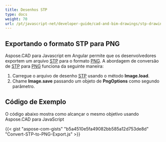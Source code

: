 ```yaml
---
title: Desenhos STP
type: docs
weight: 70
url: /pt/javascript-net/developer-guide/cad-and-bim-drawings/stp-drawings/
---
```


## **Exportando o formato STP para PNG**

Aspose.CAD para Javascript em Angular permite que os desenvolvedores exportem um arquivo [STP](https://docs.fileformat.com/3d/stp/) para o formato [PNG](https://docs.fileformat.com/image/png/).
A abordagem de conversão de [STP](https://docs.fileformat.com/3d/stp/) para [PNG](https://docs.fileformat.com/image/png/) funciona da seguinte maneira:

1. Carregue o arquivo de desenho [STP](https://docs.fileformat.com/3d/stp/) usando o método **Image.load**.
1. Chame **Image.save** passando um objeto de **PngOptions** como segundo parâmetro.

## Código de Exemplo

O código abaixo mostra como alcançar o mesmo objetivo usando Aspose.CAD para JavaScript

{{< gist "aspose-com-gists" "b5a4510e5fa49082bb585a12d753de8d" "Convert-STP-to-PNG-Export.js" >}}
